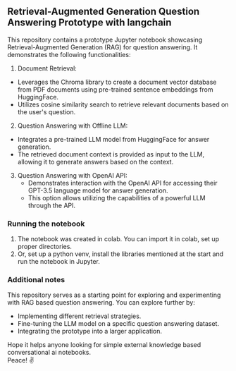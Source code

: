 ## Retrieval-Augmented Generation Question Answering Prototype with langchain

This repository contains a prototype Jupyter notebook showcasing Retrieval-Augmented Generation (RAG) for question answering. It demonstrates the following functionalities:

1. Document Retrieval:
  * Leverages the Chroma library to create a document vector database from PDF documents using pre-trained sentence embeddings from HuggingFace.
  * Utilizes cosine similarity search to retrieve relevant documents based on the user's question.

2. Question Answering with Offline LLM:
  * Integrates a pre-trained LLM model from HuggingFace for answer generation.
  * The retrieved document context is provided as input to the LLM, allowing it to generate answers based on the context.

3. Question Answering with OpenAI API:
   * Demonstrates interaction with the OpenAI API for accessing their GPT-3.5 language model for answer generation.
   * This option allows utilizing the capabilities of a powerful LLM through the API.

### Running the notebook
1. The notebook was created in colab. You can import it in colab, set up proper directories.
2. Or, set up a python venv, install the libraries mentioned at the start and run the notebook in Jupyter.

### Additional notes
This repository serves as a starting point for exploring and experimenting with RAG based question answering. You can explore further by:
* Implementing different retrieval strategies.
* Fine-tuning the LLM model on a specific question answering dataset.
* Integrating the prototype into a larger application.

Hope it helps anyone looking for simple external knowledge based conversational ai notebooks.
<br>Peace! ✌️


